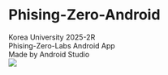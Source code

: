 # Phising-Zero-Android
Korea University 2025-2R <br> Phising-Zero-Labs Android App <br> Made by Android Studio <br>
<img src="https://img.shields.io/badge/java-007396?style=for-the-badge&logo=kotlin&logoColor=white"> 
